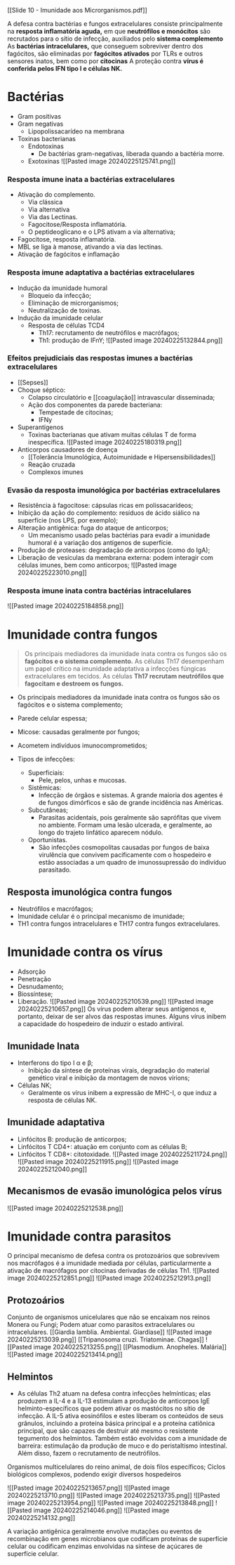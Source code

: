 [[Slide 10 - Imunidade aos Microrganismos.pdf]]

A defesa contra bactérias e fungos extracelulares consiste principalmente na **resposta inflamatória aguda,** em que **neutrófilos e monócitos** são recrutados para o sítio de infecção, auxiliados pelo **sistema complemento**
As **bactérias intracelulares,** que conseguem sobreviver dentro dos fagócitos, são eliminadas por **fagócitos ativados** por TLRs e outros sensores inatos, bem como por **citocinas**
A proteção contra **vírus é conferida pelos IFN tipo I e células NK.**
# Bactérias
* Gram positivas 
* Gram negativas 
	* Lipopolissacarídeo na membrana
* Toxinas bacterianas
	* Endotoxinas
		* De bactérias gram-negativas, liberada quando a bactéria morre. 
	* Exotoxinas
	![[Pasted image 20240225125741.png]]
### **Resposta imune inata a bactérias extracelulares**
* Ativação do complemento. 
	* Via clássica
	* Via alternativa 
	* Via das Lectinas. 
	* Fagocitose/Resposta inflamatória. 
	* O peptideoglicano e o LPS ativam a via alternativa; 
* Fagocitose, resposta inflamatória. 
* MBL se liga à manose, ativando a via das lectinas. 
* Ativação de fagócitos e inflamação
### **Resposta imune adaptativa a bactérias extracelulares**
* Indução da imunidade humoral
	* Bloqueio da infecção; 
	* Eliminação de microrganismos; 
	* Neutralização de toxinas.
* Indução da imunidade celular
	* Resposta de células TCD4
		* Th17: recrutamento de neutrófilos e macrófagos; 
		* Th1: produção de IFnY;
![[Pasted image 20240225132844.png]]
### **Efeitos prejudiciais das respostas imunes a bactérias extracelulares**
* [[Sepses]]
* Choque séptico: 
	* Colapso circulatório e [[coagulação]] intravascular disseminada; 
	* Ação dos componentes da parede bacteriana: 
		* Tempestade de citocinas; 
		* IFNy
* Superantígenos
	* Toxinas bacterianas que ativam muitas células T de forma inespecífica. 
	![[Pasted image 20240225180319.png]]
* Anticorpos causadores de doença
	* [[Tolerância Imunológica, Autoimunidade e Hipersensibilidades]]
	* Reação cruzada
	* Complexos imunes
### **Evasão da resposta imunológica por bactérias extracelulares**
- Resistência à fagocitose: cápsulas ricas em polissacarídeos;
- Inibição da ação do complemento: resíduos de ácido siálico na superfície (nos LPS, por exemplo);
- Alteração antigênica: fuga do ataque de anticorpos;
	- Um mecanismo usado pelas bactérias para evadir a imunidade humoral é a variação dos antígenos de superfície.
- Produção de proteases: degradação de anticorpos (como do IgA);
- Liberação de vesículas da membrana externa: podem interagir com células imunes, bem como anticorpos;
![[Pasted image 20240225223010.png]]
### Resposta imune inata contra bactérias intracelulares
![[Pasted image 20240225184858.png]]
# Imunidade contra fungos
>Os principais mediadores da imunidade inata contra os fungos são os **fagócitos e o sistema complemento.** 
>As células Th17 desempenham um papel crítico na imunidade adaptativa a infecções fúngicas extracelulares em tecidos. As células **Th17 recrutam neutrófilos que fagocitam e destroem os fungos.**

* Os principais mediadores da imunidade inata contra os fungos são os fagócitos e o sistema complemento;
* Parede celular espessa;
* Micose: causadas geralmente por fungos; 
* Acometem indivíduos imunocomprometidos; 

* Tipos de infecções: 
	* Superficiais:
		* Pele, pelos, unhas e mucosas.
	* Sistêmicas:
		* Infecção de órgãos e sistemas. A grande maioria dos agentes é de fungos dimórficos e são de grande incidência nas Américas.
	* Subcutâneas; 
		* Parasitas acidentais, pois geralmente são saprófitas que vivem no ambiente. Formam uma lesão ulcerada, e geralmente, ao longo do trajeto linfático aparecem nódulo.
	* Oportunistas. 
		* São infecções cosmopolitas causadas por fungos de baixa virulência que convivem pacificamente com o hospedeiro e estão associadas a um quadro de imunossupressão do indivíduo parasitado.
## Resposta imunológica contra fungos
* Neutrófilos e macrófagos; 
* Imunidade celular é o principal mecanismo de imunidade; 
* TH1 contra fungos intracelulares e TH17 contra fungos extracelulares. 
# Imunidade contra os vírus
* Adsorção 
* Penetração
* Desnudamento; 
* Biossíntese; 
* Liberação. 
![[Pasted image 20240225210539.png]]
![[Pasted image 20240225210657.png]]
Os vírus podem alterar seus antígenos e, portanto, deixar de ser alvos das respostas imunes.
Alguns vírus inibem a capacidade do hospedeiro de induzir o estado antiviral.
## Imunidade Inata
* Interferons do tipo I α e β; 
	* Inibição da síntese de proteínas virais, degradação do material genético viral e inibição da montagem de novos vírions;
* Células NK; 
	* Geralmente os vírus inibem a expressão de MHC-I, o que induz a resposta de células NK.
## Imunidade adaptativa
* Linfócitos B: produção de anticorpos; 
* Linfócitos T CD4+: atuação em conjunto com as células B; 
* Linfócitos T CD8+: citotoxidade. 
![[Pasted image 20240225211724.png]]
![[Pasted image 20240225211915.png]]
![[Pasted image 20240225212040.png]]
## Mecanismos de evasão imunológica pelos vírus
![[Pasted image 20240225212538.png]]
# Imunidade contra parasitos
O principal mecanismo de defesa contra os protozoários que sobrevivem nos macrófagos é a imunidade mediada por células, particularmente a ativação de macrófagos por citocinas derivadas de células Th1.
![[Pasted image 20240225212851.png]]
![[Pasted image 20240225212913.png]]
## Protozoários
Conjunto de organismos unicelulares que não se encaixam nos reinos Monera ou Fungi; 
Podem atuar como parasitos extracelulares ou intracelulares.
[[Giardia lamblia. Ambiental. Giardíase]]
![[Pasted image 20240225213039.png]]
[[Tripanosoma cruzi. Triatominae. Chagas]]
![[Pasted image 20240225213255.png]]
[[Plasmodium. Anopheles. Malária]]
![[Pasted image 20240225213414.png]]
## Helmintos
* As células Th2 atuam na defesa contra infecções helmínticas; elas produzem a IL-4 e a IL-13 estimulam a produção de anticorpos IgE helminto-específicos que podem ativar os mastócitos no sítio de infecção. A IL-5 ativa eosinófilos e estes liberam os conteúdos de seus grânulos, incluindo a proteína básica principal e a proteína catiônica principal, que são capazes de destruir até mesmo o resistente tegumento dos helmintos. Também estão evolvidas com a imunidade de barreira: estimulação da produção de muco e do peristaltismo intestinal. Além disso, fazem o recrutamento de neutrófilos. 

Organismos multicelulares do reino animal, de dois filos específicos; 
Ciclos biológicos complexos, podendo exigir diversos hospedeiros

![[Pasted image 20240225213657.png]]
![[Pasted image 20240225213710.png]]
![[Pasted image 20240225213735.png]]
![[Pasted image 20240225213954.png]]
![[Pasted image 20240225213848.png]]
![[Pasted image 20240225214046.png]]
![[Pasted image 20240225214132.png]]


A variação antigênica geralmente envolve mutações ou eventos de recombinação em genes microbianos que codificam proteínas de superfície celular ou codificam enzimas envolvidas na síntese de açúcares de superfície celular.

